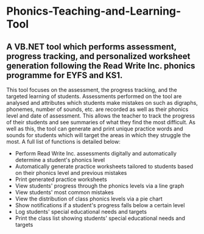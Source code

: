 # Phonics-Teaching-and-Learning-Tool

## A VB.NET tool which performs assessment, progress tracking, and personalized worksheet generation following the Read Write Inc. phonics programme for EYFS and KS1.

This tool focuses on the assessment, the progress tracking, and the targeted learning of students. Assessments performed on the tool are analysed and attributes which students make mistakes on such as digraphs, phonemes, number of sounds, etc. are recorded as well as their phonics level and date of assessment. This allows the teacher to track the progress of their students and see summaries of what they find the most difficult. As well as this, the tool can generate and print unique practice words and sounds for students which will target the areas in which they struggle the most. A full list of functions is detailed below:

* Perform Read Write Inc. assessments digitally and automatically determine a student's phonics level
* Automatically generate practice worksheets tailored to students based on their phonics level and previous mistakes
* Print generated practice worksheets
* View students' progress through the phonics levels via a line graph
* View students' most common mistakes
* View the distribution of class phonics levels via a pie chart
* Show notifications if a student's progress falls below a certain level
* Log students' special educational needs and targets
* Print the class list showing students' special educational needs and targets